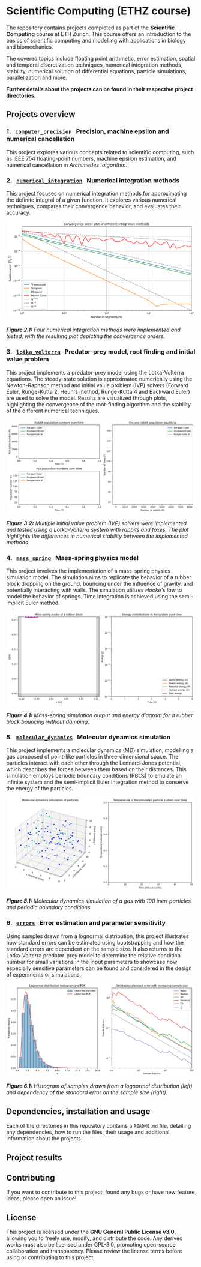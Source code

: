 # Scientific Computing (ETHZ course)
The repository contains projects completed as part of the **Scientific Computing** course at ETH Zurich. This course offers an introduction to the basics of scientific computing and modelling with applications in biology and biomechanics.

The covered topics include floating point arithmetic, error estimation, spatial and temporal discretization techniques, numerical integration methods, stability, numerical solution of differential equations, particle simulations, parallelization and more.

**Further details about the projects can be found in their respective project directories.**

## Projects overview

### 1. &nbsp; <a href="computer_precision">`computer_precision`</a> &nbsp; Precision, machine epsilon and numerical cancellation
This project explores various concepts related to scientific computing, such as IEEE 754 floating-point numbers, machine epsilon estimation, and numerical cancellation in *Archimedes' algorithm*.

### 2. &nbsp; <a href="numerical_integration">`numerical_integration`</a> &nbsp; Numerical integration methods
This project focuses on numerical integration methods for approximating the definite integral of a given function. It explores various numerical techniques, compares their convergence behavior, and evaluates their accuracy.

<img src="numerical_integration/output/convergence_order.png" alt="Convergence order plot of different integration methods">

***Figure 2.1:** Four numerical integration methods were implemented and tested, with the resulting plot depicting the convergence orders.*

### 3. &nbsp; <a href="lotka_volterra">`lotka_volterra`</a> &nbsp; Predator-prey model, root finding and initial value problem
This project implements a predator-prey model using the Lotka-Volterra equations. The steady-state solution is approximated numerically using the Newton-Raphson method and initial value problem (IVP) solvers (Forward Euler, Runge-Kutta 2, Heun's method, Runge-Kutta 4 and Backward Euler) are used to solve the model. Results are visualized through plots, highlighting the convergence of the root-finding algorithm and the stability of the different numerical techniques.

<img src="lotka_volterra/output/population_numbers.gif" alt="Differences between multiple initial value problem solvers">

***Figure 3.2:** Multiple initial value problem (IVP) solvers were implemented and tested using a Lotka-Volterra system with rabbits and foxes. The plot highlights the differences in numerical stability between the implemented methods.*

### 4. &nbsp; <a href="mass_spring">`mass_spring`</a> &nbsp; Mass-spring physics model
This project involves the implementation of a mass-spring physics simulation model. The simulation aims to replicate the behavior of a rubber block dropping on the ground, bouncing under the influence of gravity, and potentially interacting with walls. The simulation utilizes *Hooke's law* to model the behavior of springs. Time integration is achieved using the semi-implicit Euler method.

<img src="mass_spring/output/mass_spring_undamped.gif" alt="Mass-spring model of a rubber block without damping">

***Figure 4.1:** Mass-spring simulation output and energy diagram for a rubber block bouncing without damping.*

### 5. &nbsp; <a href="molecular_dynamics">`molecular_dynamics`</a> &nbsp; Molecular dynamics simulation
This project implements a molecular dynamics (MD) simulation, modelling a gas composed of point-like particles in three-dimensional space. The particles interact with each other through the Lennard-Jones potential, which describes the forces between them based on their distances. This simulation employs periodic boundary conditions (PBCs) to emulate an infinite system and the semi-implicit Euler integration method to conserve the energy of the particles.

<img src="molecular_dynamics/output/molecular_dynamics_100.gif" alt="Molecular dynamcs simulation of a gas with inert particles">

***Figure 5.1:** Molecular dynamics simulation of a gas with 100 inert particles and periodic boundary conditions.*

### 6. &nbsp; <a href="errors">`errors`</a> &nbsp; Error estimation and parameter sensitivity
Using samples drawn from a lognormal distribution, this project illustrates how standard errors can be estimated using bootstrapping and how the standard errors are dependent on the sample size. It also returns to the Lotka-Volterra predator-prey model to determine the relative condition number for small variations in the input parameters to showcase how especially sensitive parameters can be found and considered in the design of experiments or simulations.

<img src="errors/output/error_estimation.png" alt="Error estimation graph using a lognormal distribution">

***Figure 6.1:** Histogram of samples drawn from a lognormal distribution (left) and dependency of the standard error on the sample size (right).*

## Dependencies, installation and usage
Each of the directories in this repository contains a `README.md` file, detailing any dependencies, how to run the files, their usage and additional information about the projects.

## Project results


## Contributing
If you want to contribute to this project, found any bugs or have new feature ideas, please open an issue!

## License
This project is licensed under the **GNU General Public License v3.0**, allowing you to freely use, modify, and distribute the code. Any derived works must also be licensed under GPL-3.0, promoting open-source collaboration and transparency. Please review the license terms before using or contributing to this project.
